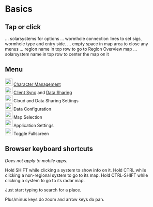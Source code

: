 # Basics

## Tap or click
... solarsystems for options
... wormhole connection lines to set sigs, wormhole type and entry side.
... empty space in map area to close any menus
... region name in top row to go to Region Overview map
... solarsystem name in top row to center the map on it

## Menu
<img src="https://raw.githubusercontent.com/Risingson/eedocs/master/docs/images/User-100_26_100_off.png" width="24" height="24" > [Character Management](https://eveeye.readthedocs.io/en/latest/sync/character-management/)<br>
<img src="https://raw.githubusercontent.com/Risingson/eedocs/master/docs/images/Marker-100_off.png" width="24" height="24" > [Client Sync](https://eveeye.readthedocs.io/en/latest/sync/client-synchronisation/) and [Data Sharing](https://eveeye.readthedocs.io/en/latest/sharing/data-sharing/)<br>
<img src="https://raw.githubusercontent.com/Risingson/eedocs/master/docs/images/Share-100_off.png" width="24" height="24" > Cloud and Data Sharing Settings<br>
<img src="https://raw.githubusercontent.com/Risingson/eedocs/master/docs/images/Node-100_off.png" width="24" height="24" > Data Configuration<br>
<img src="https://raw.githubusercontent.com/Risingson/eedocs/master/docs/images/Map-100_off.png" width="24" height="24" style="opacity:0.8;"> Map Selection<br>
<img src="https://raw.githubusercontent.com/Risingson/eedocs/master/docs/images/Settings-100_off.png" width="24" height="24" > Application Settings<br>
<img src="https://raw.githubusercontent.com/Risingson/eedocs/master/docs/images/Fullscreen-100_off.png" width="24" height="24" style="opacity:0.8;"> Toggle Fullscreen<br>

## Browser keyboard shortcuts
*Does not apply to mobile apps.* 

Hold SHIFT while clicking a system to show info on it.
Hold CTRL while clicking a non-regional system to go to its map.
Hold CTRL-SHIFT while clicking a system to go to its radar map.

Just start typing to search for a place.

Plus/minus keys do zoom and arrow keys do pan.



<!--stackedit_data:
eyJoaXN0b3J5IjpbNzkxNzc0NTAxLDIzNTQyMDQ0NSwtMzI0Nz
k4NTQ4LC0yODU5ODQwNjNdfQ==
-->